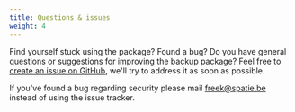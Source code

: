 ```yaml
---
title: Questions & issues
weight: 4
---
```


Find yourself stuck using the package? Found a bug? Do you have general questions or suggestions for improving the backup package? Feel free to [create an issue on GitHub](https://github.com/spatie/image/issues), we'll try to address it as soon as possible.

If you've found a bug regarding security please mail [freek@spatie.be](mailto:freek@spatie.be) instead of using the issue tracker.

